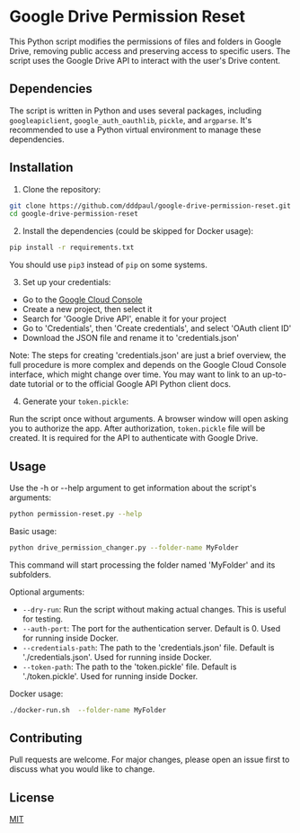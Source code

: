 # Google Drive Permission Reset

This Python script modifies the permissions of files and folders in Google Drive, removing public access and preserving
access to specific users. The script uses the Google Drive API to interact with the user's Drive content.

## Dependencies

The script is written in Python and uses several packages,
including `googleapiclient`, `google_auth_oauthlib`, `pickle`, and `argparse`. It's recommended to use a Python virtual
environment to manage these dependencies.

## Installation

1. Clone the repository:

```bash
git clone https://github.com/dddpaul/google-drive-permission-reset.git
cd google-drive-permission-reset
```

2. Install the dependencies (could be skipped for Docker usage):

```bash
pip install -r requirements.txt
```
You should use `pip3` instead of `pip` on some systems.

3. Set up your credentials:

* Go to the [Google Cloud Console](https://console.cloud.google.com/)
* Create a new project, then select it
* Search for 'Google Drive API', enable it for your project
* Go to 'Credentials', then 'Create credentials', and select 'OAuth client ID'
* Download the JSON file and rename it to 'credentials.json'

Note: The steps for creating 'credentials.json' are just a brief overview, the full procedure is more complex and
depends on the Google Cloud Console interface, which might change over time. You may want to link to an up-to-date
tutorial or to the official Google API Python client docs.

4. Generate your `token.pickle`:

Run the script once without arguments. A browser window will open asking you to authorize the app. After
authorization, `token.pickle` file will be created. It is required for the API to authenticate with Google Drive.

## Usage

Use the -h or --help argument to get information about the script's arguments:

```bash
python permission-reset.py --help
```

Basic usage:

```bash
python drive_permission_changer.py --folder-name MyFolder
```

This command will start processing the folder named 'MyFolder' and its subfolders.

Optional arguments:

* `--dry-run`: Run the script without making actual changes. This is useful for testing.
* `--auth-port`: The port for the authentication server. Default is 0. Used for running inside Docker.
* `--credentials-path`: The path to the 'credentials.json' file. Default is './credentials.json'. Used for running
  inside Docker.
* `--token-path`: The path to the 'token.pickle' file. Default is './token.pickle'. Used for running inside Docker.

Docker usage:

```bash
./docker-run.sh  --folder-name MyFolder
```

## Contributing

Pull requests are welcome. For major changes, please open an issue first to discuss what you would like to change.

## License

[MIT](https://choosealicense.com/licenses/mit/)
